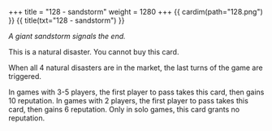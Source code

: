+++
title = "128 - sandstorm"
weight = 1280
+++
{{ cardim(path="128.png") }}
{{ title(txt="128 - sandstorm") }}

*A giant sandstorm signals the end.*

This is a natural disaster. You cannot buy this card.

When all 4 natural disasters are in the market, the last turns of the game are triggered.

In games with 3-5 players, the first player to pass takes
this card, then gains 10 reputation. In games with 2 players, the first
player to pass takes this card, then gains 6 reputation. Only in solo
games, this card grants no reputation.

